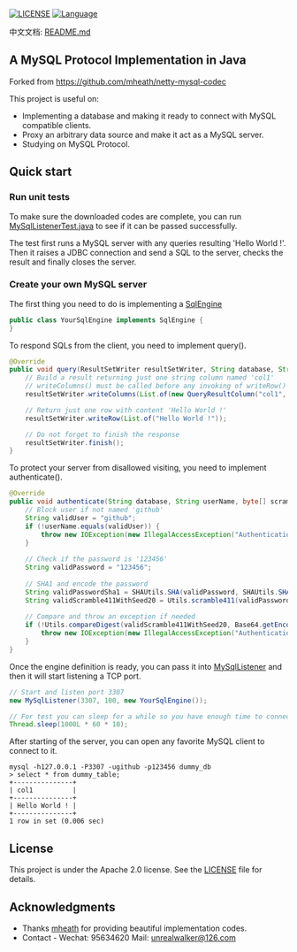 
[![LICENSE](https://img.shields.io/badge/license-Apache%202-blue)](https://github.com/paxoscn/mysql-protocol/blob/master/LICENSE)
[![Language](https://img.shields.io/badge/Language-Java-green)](https://www.oracle.com/java/technologies/)

中文文档: [README.md](https://github.com/paxoscn/mysql-protocol/blob/master/README.md)

## A MySQL Protocol Implementation in Java

Forked from https://github.com/mheath/netty-mysql-codec

This project is useful on:

- Implementing a database and making it ready to connect with MySQL compatible clients.
- Proxy an arbitrary data source and make it act as a MySQL server.
- Studying on MySQL Protocol.

## Quick start

### Run unit tests

To make sure the downloaded codes are complete, you can run [MySqlListenerTest.java](https://github.com/paxoscn/mysql-protocol/blob/master/src/test/java/cn/paxos/mysql/MySqlListenerTest.java) to see if it can be passed successfully.

The test first runs a MySQL server with any queries resulting 'Hello World !'. Then it raises a JDBC connection and send a SQL to the server, checks the result and finally closes the server.

### Create your own MySQL server

The first thing you need to do is implementing a [SqlEngine](https://github.com/paxoscn/mysql-protocol/blob/master/src/main/java/cn/paxos/mysql/engine/SqlEngine.java)

```java
public class YourSqlEngine implements SqlEngine {
}
```

To respond SQLs from the client, you need to implement query().

```java
@Override
public void query(ResultSetWriter resultSetWriter, String database, String userName, byte[] scramble411, byte[] authSeed, String sql) throws IOException {
    // Build a result returning just one string column named 'col1'
    // writeColumns() must be called before any invoking of writeRow()
    resultSetWriter.writeColumns(List.of(new QueryResultColumn("col1", "varchar(255)")));

    // Return just one row with content 'Hello World !'
    resultSetWriter.writeRow(List.of("Hello World !"));

    // Do not forget to finish the response
    resultSetWriter.finish();
}
```

To protect your server from disallowed visiting, you need to implement authenticate().

```java
@Override
public void authenticate(String database, String userName, byte[] scramble411, byte[] authSeed) throws IOException {
    // Block user if not named 'github'
    String validUser = "github";
    if (!userName.equals(validUser)) {
        throw new IOException(new IllegalAccessException("Authentication failed: User " + userName + " is not allowed to connect"));
    }
    
    // Check if the password is '123456'
    String validPassword = "123456";
    
    // SHA1 and encode the password
    String validPasswordSha1 = SHAUtils.SHA(validPassword, SHAUtils.SHA_1);
    String validScramble411WithSeed20 = Utils.scramble411(validPasswordSha1, authSeed);
    
    // Compare and throw an exception if needed
    if (!Utils.compareDigest(validScramble411WithSeed20, Base64.getEncoder().encodeToString(scramble411))) {
        throw new IOException(new IllegalAccessException("Authentication failed: Validation failed"));
    }
}
```

Once the engine definition is ready, you can pass it into [MySqlListener](https://github.com/paxoscn/mysql-protocol/blob/master/src/main/java/cn/paxos/mysql/MySqlListener.java) and then it will start listening a TCP port.

```java
// Start and listen port 3307
new MySqlListener(3307, 100, new YourSqlEngine());

// For test you can sleep for a while so you have enough time to connect to it.
Thread.sleep(1000L * 60 * 10);
```

After starting of the server, you can open any favorite MySQL client to connect to it.

```shell
mysql -h127.0.0.1 -P3307 -ugithub -p123456 dummy_db
> select * from dummy_table;
+---------------+
| col1          |
+---------------+
| Hello World ! |
+---------------+
1 row in set (0.006 sec)
```

## License

This project is under the Apache 2.0 license. See the [LICENSE](./LICENSE) file for details.

## Acknowledgments

- Thanks [mheath](https://github.com/mheath) for providing beautiful implementation codes.
- Contact - Wechat: 95634620 Mail: [unrealwalker@126.com](mailto:unrealwalker@126.com)